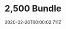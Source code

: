 ---
templateKey: blog-post
featuredpost: false
date: 2020-02-26T00:00:02.711Z
featuredimage: /img/2,500_Bundle.png
title: 2,500 Bundle
description: Vault
reward: Chocolate Cake (3)
tags:
  - 2500'
  - bundles
---